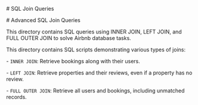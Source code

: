 \# SQL Join Queries



\# Advanced SQL Join Queries



This directory contains SQL queries using INNER JOIN, LEFT JOIN, and FULL OUTER JOIN to solve Airbnb database tasks.















This directory contains SQL scripts demonstrating various types of joins:



\- `INNER JOIN`: Retrieve bookings along with their users.

\- `LEFT JOIN`: Retrieve properties and their reviews, even if a property has no review.

\- `FULL OUTER JOIN`: Retrieve all users and bookings, including unmatched records.



